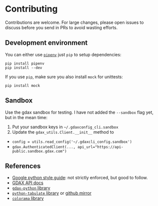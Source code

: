 # Contributing

Contributions are welcome. For large changes, please open issues to discuss before you send in PRs
to avoid wasting efforts.

## Development environment

You can either use [`pipenv`][1] just `pip` to setup dependencies:

```
pip install pipenv
pip install --dev
```

If you use `pip`, make sure you also install `mock` for unittests:

```
pip install mock
```

## Sandbox

Use the gdax sandbox for testing. I have not added the `--sandbox` flag yet, but in the mean time:

1. Put your sandbox keys in `~/.gdaxconfig_cli.sandbox`
2. Update the `gdax_utils.Client.__init__` method to
  - `config = utils.read_config('~/.gdaxcli_config.sandbox')`
  - `gdax.AuthenticatedClient(..., api_url="https://api-public.sandbox.gdax.com")`

## References

  - [Google python style guide][2]: not strictly enforced, but good to follow.
  - [GDAX API docs][3]
  - [`gdax-python` library][4]
  - [`python-tabulate` library][5] or [github mirror][6]
  - [`colorama` library][7]

[1]: https://github.com/kennethreitz/pipenv
[2]: https://google.github.io/styleguide/pyguide.html
[3]: https://docs.gdax.com/
[4]: https://github.com/danpaquin/gdax-python
[5]: https://bitbucket.org/astanin/python-tabulate
[6]: https://github.com/sonph-forks/python-tabulate
[7]: https://github.com/tartley/colorama
